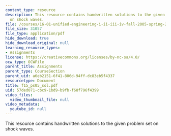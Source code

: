 ```yaml
---
content_type: resource
description: This resource contains handwritten solutions to the given problem set
  on shock waves.
file: /courses/16-01-unified-engineering-i-ii-iii-iv-fall-2005-spring-2006/57ded071cbc91bd9b9fbf68f796f4399_f15_ps05_sol.pdf
file_size: 31057
file_type: application/pdf
hide_download: true
hide_download_original: null
learning_resource_types:
- Assignments
license: https://creativecommons.org/licenses/by-nc-sa/4.0/
ocw_type: OCWFile
parent_title: Assignments
parent_type: CourseSection
parent_uid: a6eb2151-6f41-806d-94ff-dc83eb5f4337
resourcetype: Document
title: f15_ps05_sol.pdf
uid: 57ded071-cbc9-1bd9-b9fb-f68f796f4399
video_files:
  video_thumbnail_file: null
video_metadata:
  youtube_id: null
---
```

This resource contains handwritten solutions to the given problem set on shock waves.